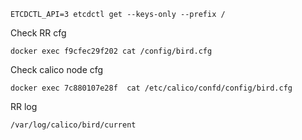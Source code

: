 ```console
ETCDCTL_API=3 etcdctl get --keys-only --prefix /
```

Check RR cfg
```console
docker exec f9cfec29f202 cat /config/bird.cfg
```

Check calico node cfg
```console
docker exec 7c880107e28f  cat /etc/calico/confd/config/bird.cfg
```

RR log
```
/var/log/calico/bird/current
```
